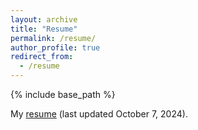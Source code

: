 ```yaml
---
layout: archive
title: "Resume"
permalink: /resume/
author_profile: true
redirect_from:
  - /resume
---
```


{% include base_path %}

My [resume](https://williamthistle.github.io/files/Thistlethwaite_William_Resume.pdf) (last updated October 7, 2024).
